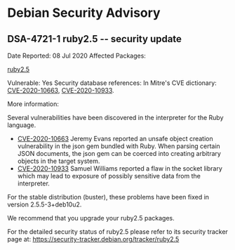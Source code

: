 
Debian Security Advisory
========================


DSA-4721-1 ruby2.5 -- security update
-------------------------------------



Date Reported:
08 Jul 2020
Affected Packages:

[ruby2.5](https://packages.debian.org/src:ruby2.5)

Vulnerable:
Yes
Security database references:
In Mitre's CVE dictionary: [CVE-2020-10663](https://security-tracker.debian.org/tracker/CVE-2020-10663), [CVE-2020-10933](https://security-tracker.debian.org/tracker/CVE-2020-10933).  

More information:

Several vulnerabilities have been discovered in the interpreter for the
Ruby language.


* [CVE-2020-10663](https://security-tracker.debian.org/tracker/CVE-2020-10663)
Jeremy Evans reported an unsafe object creation vulnerability in the
 json gem bundled with Ruby. When parsing certain JSON documents, the
 json gem can be coerced into creating arbitrary objects in the
 target system.
* [CVE-2020-10933](https://security-tracker.debian.org/tracker/CVE-2020-10933)
Samuel Williams reported a flaw in the socket library which may lead
 to exposure of possibly sensitive data from the interpreter.


For the stable distribution (buster), these problems have been fixed in
version 2.5.5-3+deb10u2.


We recommend that you upgrade your ruby2.5 packages.


For the detailed security status of ruby2.5 please refer to its security
tracker page at:
<https://security-tracker.debian.org/tracker/ruby2.5>





